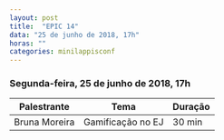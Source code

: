 ```yaml
---
layout: post
title:  "EPIC 14"
data: "25 de junho de 2018, 17h"
horas: ""
categories: minilappisconf
---
```


### Segunda-feira, 25 de junho de 2018, 17h

| Palestrante     | Tema                                    | Duração |
| --------------- | --------------------------------------- | ------- |
| Bruna Moreira   | Gamificação no EJ                       | 30 min  |
